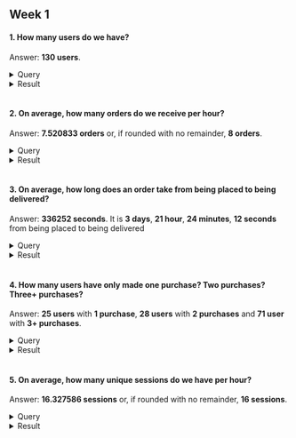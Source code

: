 ## Week 1
#### 1. How many users do we have?

Answer: **130 users**.

<details>
  
<summary>Query</summary>
  
</br>
  
```sql
select
  count(distinct user_id) as count_users

from dev_db.dbt_pavelfilatovpaltacom.stg_postgres__users
```
  
</details>

<details>
  
<summary>Result</summary>
  
</br>
  
| COUNT_USERS |
| ----------- | 
| 130         | 
  
</details>

</br>

#### 2. On average, how many orders do we receive per hour?

Answer: **7.520833 orders** or, if rounded with no remainder, **8 orders**.

<details>
  
<summary>Query</summary>
  
</br>
  
```sql
with 
  
  orders_hourly as (

    select
      date_trunc(hour, created_at) as created_hour,
      count(distinct order_id) as count_orders
    
    from dev_db.dbt_pavelfilatovpaltacom.stg_postgres__orders
    
    group by 1
    order by 1 desc

  )

select
  avg(count_orders) as average_orders_hourly,
  round(average_orders_hourly, 0) as average_orders_hourly_rounded_0

from orders_hourly
```
  
</details>

<details>
  
</br>
  
<summary>Result</summary>
  
| AVERAGE_ORDERS_HOURLY       | AVERAGE_ORDERS_HOURLY_ROUNDED_0 |
| --------------------------- | ------------------------------- |
| 7.520833                    | 8                               |
  
</details>

</br>

#### 3. On average, how long does an order take from being placed to being delivered?
Answer: **336252 seconds**. It is **3 days**, **21 hour**, **24 minutes**, **12 seconds** from being placed to being delivered

<details>
  
<summary>Query</summary>
  
</br>
  
```sql
with 
  
  orders_extended as (

    select
      *,
      timediff(second, created_at, delivered_at) as diff_c_d_seconds
    
    from dev_db.dbt_pavelfilatovpaltacom.stg_postgres__orders

  )

select
  round(avg(diff_c_d_seconds), 0) as average_diff_c_d_seconds,
  floor(average_diff_c_d_seconds / 86400) as average_diff_c_d_full_days,
  floor((average_diff_c_d_seconds % 86400) / 3600) as average_diff_c_d_full_hours,
  floor((average_diff_c_d_seconds % 3600) / 60) as average_diff_c_d_full_minutes,
  (average_diff_c_d_seconds % 60) as average_diff_c_d_full_seconds

from orders_extended
```
  
</details>

<details>
  
<summary>Result</summary>
  
</br>
  
| AVERAGE_DIFF_C_D_SECONDS | AVERAGE_DIFF_C_D_FULL_DAYS | AVERAGE_DIFF_C_D_FULL_HOURS | AVERAGE_DIFF_C_D_FULL_MINUTES | AVERAGE_DIFF_C_D_FULL_SECONDS |
| ------------------------ | -------------------------- | --------------------------- | ----------------------------- | ----------------------------- |
| 336252                   | 3                          | 21                          | 24                            | 12                            |
  
</details>

</br>

#### 4. How many users have only made one purchase? Two purchases? Three+ purchases?

Answer: **25 users** with **1 purchase**, **28 users** with **2 purchases** and **71 user** with **3+ purchases**.

<details>
  
<summary>Query</summary>
  
</br>
  
```sql
with 

  user_orders as (

    select
      user_id,
      count(distinct order_id) as count_orders
    
    from dev_db.dbt_pavelfilatovpaltacom.stg_postgres__orders
    
    group by 1
    order by 1 asc

  )

select
  case count_orders
    when 1 then 1
    when 2 then 2
    else 3
  end as cohort_orders,
  count(distinct user_id) as count_users
  
from user_orders

group by 1
order by 1 asc
```
  
</details>

<details>
  
<summary>Result</summary>
  
</br>
  
| COHORT_ORDERS | COUNT_USERS |
| ------------- | ----------- |
| 1             | 25          |
| 2             | 28          |
| 3             | 71          |
  
</details>

</br>

#### 5. On average, how many unique sessions do we have per hour?

Answer: **16.327586 sessions** or, if rounded with no remainder, **16 sessions**.

<details>
  
<summary>Query</summary>

</br>
  
```sql
with 

  events_hourly as (

    select
      date_trunc(hour, created_at) as created_hour,
      count(distinct event_id) as count_events,
      count(distinct session_id) as count_sessions
    
    from dev_db.dbt_pavelfilatovpaltacom.stg_postgres__events
    
    group by 1
    order by 1 desc

  )

select
  avg(count_sessions) as average_sessions_hourly,
  round(average_sessions_hourly, 0) as average_sessions_hourly_rounded_0

from events_hourly
```
  
</details>

<details>
  
<summary>Result</summary>

</br>
  
| AVERAGE_SESSIONS_HOURLY       | AVERAGE_SESSIONS_HOURLY_ROUNDED_0 |
| ----------------------------- | --------------------------------- |
| 16.327586                     | 16                                |
  
</details>
